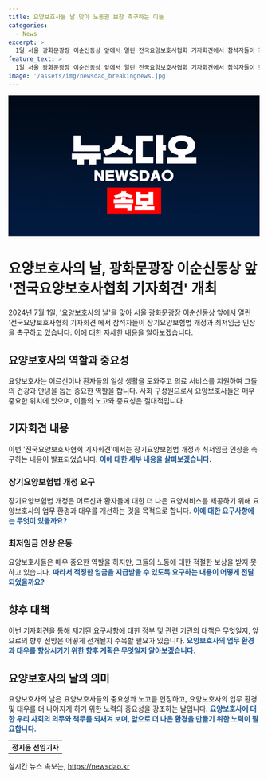 ```yaml
---
title: 요양보호사들 날 맞아 노동권 보장 촉구하는 이들
categories:
  - News
excerpt: >
  1일 서울 광화문광장 이순신동상 앞에서 열린 전국요양보호사협회 기자회견에서 참석자들이 장기요양보험법 개정과 최저임금 인상을 촉구하고 있다. 요양보호사들의 근로환경과 대우에 대한 관심이 높아지고 있는 가운데, 이들의 요구사항을 주목할 필요가 있다. (150자)
feature_text: >
  1일 서울 광화문광장 이순신동상 앞에서 열린 전국요양보호사협회 기자회견에서 참석자들이 장기요양보험법 개정과 최저임금 인상을 촉구하고 있다. 요양보호사들의 근로환경과 대우에 대한 관심이 높아지고 있는 가운데, 이들의 요구사항을 주목할 필요가 있다. (150자)
image: '/assets/img/newsdao_breakingnews.jpg'
---
```


<p><img src="/assets/img/newsdao_breakingnews.jpg" alt="ranknews 속보" /></p>

<h1>요양보호사의 날, 광화문광장 이순신동상 앞 '전국요양보호사협회 기자회견' 개최</h1>

<p data-ke-size="size16">2024년 7월 1일, '요양보호사의 날'을 맞아 서울 광화문광장 이순신동상 앞에서 열린 '전국요양보호사협회 기자회견'에서 참석자들이 장기요양보험법 개정과 최저임금 인상을 촉구하고 있습니다. 이에 대한 자세한 내용을 알아보겠습니다.</p>

<h2 data-ke-size="size26">요양보호사의 역할과 중요성</h2>

<p data-ke-size="size16">요양보호사는 어르신이나 환자들의 일상 생활을 도와주고 의료 서비스를 지원하여 그들의 건강과 안녕을 돕는 중요한 역할을 합니다. 사회 구성원으로서 요양보호사들은 매우 중요한 위치에 있으며, 이들의 노고와 중요성은 절대적입니다.</p>

<h2 data-ke-size="size26">기자회견 내용</h2>

<p data-ke-size="size16">이번 '전국요양보호사협회 기자회견'에서는 장기요양보험법 개정과 최저임금 인상을 촉구하는 내용이 발표되었습니다. <b><span style="color: #1a5490;">이에 대한 세부 내용을 살펴보겠습니다.</span></b></p>

<h3 data-ke-size="size22">장기요양보험법 개정 요구</h3>

<p data-ke-size="size16">장기요양보험법 개정은 어르신과 환자들에 대한 더 나은 요양서비스를 제공하기 위해 요양보호사의 업무 환경과 대우를 개선하는 것을 목적으로 합니다. <b><span style="color: #1a5490;">이에 대한 요구사항에는 무엇이 있을까요?</span></b></p>

<h3 data-ke-size="size22">최저임금 인상 운동</h3>

<p data-ke-size="size16">요양보호사들은 매우 중요한 역할을 하지만, 그들의 노동에 대한 적절한 보상을 받지 못하고 있습니다. <b><span style="color: #1a5490;">따라서 적정한 임금을 지급받을 수 있도록 요구하는 내용이 어떻게 전달되었을까요?</span></b></p>

<h2 data-ke-size="size26">향후 대책</h2>

<p data-ke-size="size16">이번 기자회견을 통해 제기된 요구사항에 대한 정부 및 관련 기관의 대책은 무엇일지, 앞으로의 향후 전망은 어떻게 전개될지 주목할 필요가 있습니다. <b><span style="color: #1a5490;">요양보호사의 업무 환경과 대우를 향상시키기 위한 향후 계획은 무엇일지 알아보겠습니다.</span></b></p>

<h2 data-ke-size="size26">요양보호사의 날의 의미</h2>

<p data-ke-size="size16">요양보호사의 날은 요양보호사들의 중요성과 노고를 인정하고, 요양보호사의 업무 환경 및 대우를 더 나아지게 하기 위한 노력의 중요성을 강조하는 날입니다. <b><span style="color: #1a5490;">요양보호사에 대한 우리 사회의 의무와 책무를 되새겨 보며, 앞으로 더 나은 환경을 만들기 위한 노력이 필요합니다.</span></b></p>

<table>
    <tbody>
        <tr>
            <td style="text-align: center; height: 17px;"><b>정지윤 선임기자</b></td>
        </tr>
    </tbody>
</table>

<p data-ke-size="size16"></p>
실시간 뉴스 속보는, <a href="https://newsdao.kr" rel="dofollow">https://newsdao.kr</a>


